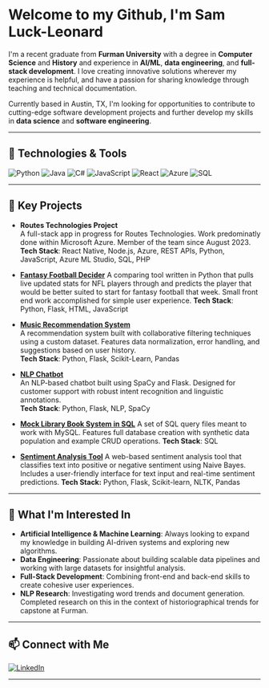 # Welcome to my Github, I'm Sam Luck-Leonard

I'm a recent graduate from **Furman University** with a degree in **Computer Science** and **History** and experience in **AI/ML**, **data engineering**, and **full-stack development**. I love creating innovative solutions wherever my experience is helpful, and have a passion for sharing knowledge through teaching and technical documentation.

Currently based in Austin, TX, I'm looking for opportunities to contribute to cutting-edge software development projects and further develop my skills in **data science** and **software engineering**.

---

## 🔧 Technologies & Tools

![Python](https://img.shields.io/badge/-Python-3776AB?style=flat&logo=python&logoColor=white)
![Java](https://img.shields.io/badge/-Java-007396?style=flat&logo=java&logoColor=white)
![C#](https://img.shields.io/badge/-C%23-239120?style=flat&logo=csharp&logoColor=white)
![JavaScript](https://img.shields.io/badge/-JavaScript-F7DF1E?style=flat&logo=javascript&logoColor=black)
![React](https://img.shields.io/badge/-React-61DAFB?style=flat&logo=react&logoColor=white)
![Azure](https://img.shields.io/badge/-Azure-0078D4?style=flat&logo=microsoft-azure&logoColor=white)
![SQL](https://img.shields.io/badge/-SQL-4479A1?style=flat&logo=postgresql&logoColor=white)

---

## 📂 Key Projects
- **Routes Technologies Project**  
  A full-stack app in progress for Routes Technologies. Work predominatly done within Microsoft Azure. Member of the team since August 2023. 
  **Tech Stack**: React Native, Node.js, Azure, REST APIs, Python, JavaScript, Azure ML Studio, SQL, PHP

- **[Fantasy Football Decider](https://github.com/SLuckLeonard/FantasyFootballDecider)**
  A comparing tool written in Python that pulls live updated stats for NFL players through and predicts the player that would be better suited to start for fantasy football that week. 
  Small front end work accomplished for simple user experience. 
  **Tech Stack**: Python, Flask, HTML, JavaScript
  
- **[Music Recommendation System](https://github.com/SLuckLeonard/Music_Recommendation_System)**  
  A recommendation system built with collaborative filtering techniques using a custom dataset. Features data normalization, error handling, and suggestions based on user history.  
  **Tech Stack**: Python, Flask, Scikit-Learn, Pandas

- **[NLP Chatbot](https://github.com/SLuckLeonard/NLP_Chatbot)**  
  An NLP-based chatbot built using SpaCy and Flask. Designed for customer support with robust intent recognition and linguistic annotations.  
  **Tech Stack**: Python, Flask, NLP, SpaCy

- **[Mock Library Book System in SQL](https://github.com/SLuckLeonard/BookSharingSQL)**
  A set of SQL query files meant to work with MySQL. Features full database creation with synthetic data population and example CRUD operations.
  **Tech Stack**: SQL

- **[Sentiment Analysis Tool](https://github.com/SLuckLeonard/Movie_Reviews_Sentiment_Analysis)**
  A web-based sentiment analysis tool that classifies text into positive or negative sentiment using Naive Bayes. Includes a user-friendly interface for text input and real-time
  sentiment predictions.
  **Tech Stack:** Python, Flask, Scikit-learn, NLTK, Pandas

---

## 🎯 What I'm Interested In

- **Artificial Intelligence & Machine Learning**: Always looking to expand my knowledge in building AI-driven systems and exploring new algorithms.
- **Data Engineering**: Passionate about building scalable data pipelines and working with large datasets for insightful analysis.
- **Full-Stack Development**: Combining front-end and back-end skills to create cohesive user experiences.
- **NLP Research**: Investigating word trends and document generation. Completed research on this in the context of historiographical trends for capstone at Furman. 

---

## 📫 Connect with Me

[![LinkedIn](https://img.shields.io/badge/-LinkedIn-0A66C2?style=flat&logo=linkedin&logoColor=white)](https://www.linkedin.com/in/sam-luck-leonard)

---


